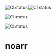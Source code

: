 ![CI status](https://github.com/ParaCoToUl/noarr/workflows/Noarr%20test%20ubuntu-latest%20-%20clang/badge.svg)
![CI status](https://github.com/ParaCoToUl/noarr/workflows/Noarr%20test%20ubuntu-latest%20-%20gcc/badge.svg)

![CI status](https://github.com/ParaCoToUl/noarr/workflows/Noarr%20test%20macosl/badge.svg)

![CI status](https://github.com/ParaCoToUl/noarr/workflows/Noarr%20test%20Win/badge.svg)

# noarr
